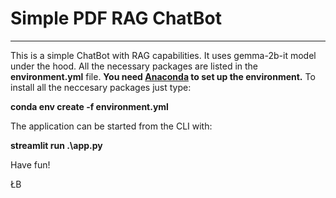 # Simple PDF RAG ChatBot

---

This is a simple ChatBot with RAG capabilities. It uses gemma-2b-it model under the hood. All the necessary packages are listed in the **environment.yml** file. **You need [Anaconda](https://www.anaconda.com/) to set up the environment.** To install all the neccesary packages just type:

**conda env create -f environment.yml**

The application can be started from the CLI with:

**streamlit run .\app.py**

Have fun!

ŁB